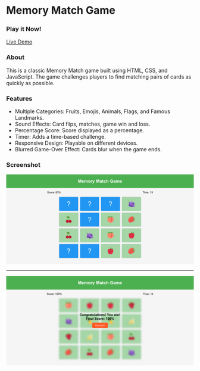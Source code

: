 # Memory Match Game

### Play it Now!
[Live Demo](https://memory-match-game-lemon.vercel.app/)

### About
This is a classic Memory Match game built using HTML, CSS, and JavaScript. The game challenges players to find matching pairs of cards as quickly as possible.

### Features
- Multiple Categories: Fruits, Emojis, Animals, Flags, and Famous Landmarks.
- Sound Effects: Card flips, matches, game win and loss.
- Percentage Score: Score displayed as a percentage.
- Timer: Adds a time-based challenge.
- Responsive Design: Playable on different devices.
- Blurred Game-Over Effect: Cards blur when the game ends.

### Screenshot

![Memory Match Game image](./screenshot1.png)

---

![Memory Match Game image](./screenshot2.png)

